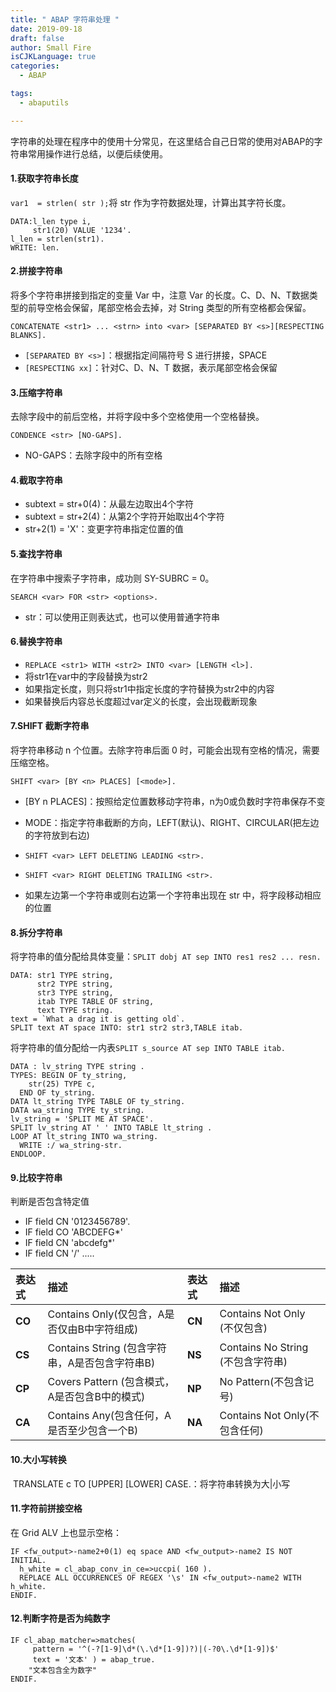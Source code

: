 ```yaml
---
title: " ABAP 字符串处理 "
date: 2019-09-18
draft: false
author: Small Fire
isCJKLanguage: true
categories: 
  - ABAP

tags: 
  - abaputils

---
```


字符串的处理在程序中的使用十分常见，在这里结合自己日常的使用对ABAP的字符串常用操作进行总结，以便后续使用。

#### 1.获取字符串长度

`var1  = strlen( str );`将 str 作为字符数据处理，计算出其字符长度。

```ABAP
DATA:l_len type i,
     str1(20) VALUE '1234'.
l_len = strlen(str1).
WRITE: len.  
```

#### 2.拼接字符串

将多个字符串拼接到指定的变量 Var 中，注意 Var 的长度。C、D、N、T数据类型的前导空格会保留，尾部空格会去掉，对 String 类型的所有空格都会保留。

`CONCATENATE <str1> ... <strn> into <var> [SEPARATED BY <s>][RESPECTING BLANKS].`

- `[SEPARATED BY <s>]`：根据指定间隔符号 S 进行拼接，SPACE
- `[RESPECTING xx]`：针对C、D、N、T 数据，表示尾部空格会保留

#### 3.压缩字符串

去除字段中的前后空格，并将字段中多个空格使用一个空格替换。

`CONDENCE <str> [NO-GAPS].`

- NO-GAPS：去除字段中的所有空格

#### 4.截取字符串

- subtext = str+0(4)：从最左边取出4个字符
- subtext = str+2(4)：从第2个字符开始取出4个字符
- str+2(1) = 'X'：变更字符串指定位置的值

#### 5.查找字符串

在字符串中搜索子字符串，成功则 SY-SUBRC = 0。

`SEARCH <var> FOR <str> <options>.`

- str：可以使用正则表达式，也可以使用普通字符串

#### 6.替换字符串

- `REPLACE <str1> WITH <str2> INTO <var> [LENGTH <l>].`
- 将str1在var中的字段替换为str2
- 如果指定长度，则只将str1中指定长度的字符替换为str2中的内容
- 如果替换后内容总长度超过var定义的长度，会出现截断现象

#### 7.SHIFT 截断字符串

将字符串移动 n 个位置。去除字符串后面 0 时，可能会出现有空格的情况，需要压缩空格。

`SHIFT <var> [BY <n> PLACES] [<mode>].`

- [BY n PLACES]：按照给定位置数移动字符串，n为0或负数时字符串保存不变

- MODE：指定字符串截断的方向，LEFT(默认)、RIGHT、CIRCULAR(把左边的字符放到右边)
- `SHIFT <var> LEFT DELETING LEADING <str>.`
- `SHIFT <var> RIGHT DELETING TRAILING <str>.`
- 如果左边第一个字符串或则右边第一个字符串出现在 str 中，将字段移动相应的位置

#### 8.拆分字符串

将字符串的值分配给具体变量：`SPLIT dobj AT sep INTO res1 res2 ... resn.` 

```ABAP
DATA: str1 TYPE string,
      str2 TYPE string,
      str3 TYPE string,
      itab TYPE TABLE OF string,
      text TYPE string.
text = `What a drag it is getting old`.
SPLIT text AT space INTO: str1 str2 str3,TABLE itab. 
```

将字符串的值分配给一内表`SPLIT s_source AT sep INTO TABLE itab.`

```ABAP
DATA : lv_string TYPE string .
TYPES: BEGIN OF ty_string,
    str(25) TYPE c,
  END OF ty_string.
DATA lt_string TYPE TABLE OF ty_string.
DATA wa_string TYPE ty_string.
lv_string = 'SPLIT ME AT SPACE'.
SPLIT lv_string AT ' ' INTO TABLE lt_string .
LOOP AT lt_string INTO wa_string.
  WRITE :/ wa_string-str.
ENDLOOP.
```

#### 9.比较字符串

判断是否包含特定值

- IF field CN '0123456789'.
- IF field CO 'ABCDEFG*' 
- IF field CN 'abcdefg*'
- IF field CN '/' .....

| 表达式 | 描述                                           | 表达式 | 描述                              |
| :----- | :--------------------------------------------- | :----- | :-------------------------------- |
| **CO** | Contains Only(仅包含，A是否仅由B中字符组成)    | **CN** | Contains Not Only (不仅包含)      |
| **CS** | Contains String (包含字符串，A是否包含字符串B) | **NS** | Contains No String (不包含字符串) |
| **CP** | Covers Pattern (包含模式，A是否包含B中的模式)  | **NP** | No Pattern(不包含记号)            |
| **CA** | Contains Any(包含任何，A是否至少包含一个B)     | **NA** | Contains Not Only(不包含任何)     |

#### 10.大小写转换

​	TRANSLATE c TO [UPPER] [LOWER] CASE.：将字符串转换为大|小写

#### 11.字符前拼接空格

在 Grid ALV 上也显示空格：

```ABAP
IF <fw_output>-name2+0(1) eq space AND <fw_output>-name2 IS NOT INITIAL.
  h_white = cl_abap_conv_in_ce=>uccpi( 160 ).
  REPLACE ALL OCCURRENCES OF REGEX '\s' IN <fw_output>-name2 WITH h_white.
ENDIF.
```

#### 12.判断字符是否为纯数字

```ABAP
IF cl_abap_matcher=>matches(
     pattern = '^(-?[1-9]\d*(\.\d*[1-9])?)|(-?0\.\d*[1-9])$'
     text = '文本' ) = abap_true.
    "文本包含全为数字"     
ENDIF.
```

